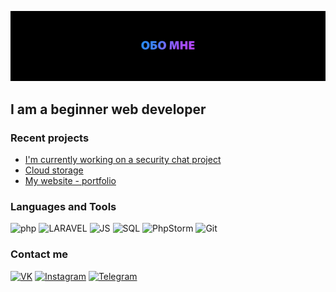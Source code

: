 ![Header](https://github.com/Gravedd/Gravedd/blob/main/assets/1.jpg)

## I am a beginner web developer

### Recent projects
* <a href="https://github.com/Gravedd/sChat">I'm currently working on a security chat project</a>
* <a href="https://github.com/Gravedd/mycloud">Сloud storage</a>
* <a href="https://github.com/Gravedd/Portfolio">My website - portfolio</a>


### Languages and Tools
![php](https://img.shields.io/badge/-PHP-black?style=for-the-bage&logo=php&logoColor=2d8dfe)
![LARAVEL](https://img.shields.io/badge/-Laravel-black?style=for-the-bage&logo=laravel&logoColor=ff0303)
![JS](https://img.shields.io/badge/-JavaScript-black?style=for-the-bage&logo=javascript&logoColor=ffc803)
![SQL](https://img.shields.io/badge/-mySQL-black?style=for-the-bage&logo=mysql&logoColor=ff9a03)
![PhpStorm](https://img.shields.io/badge/-PhpStorm-black?style=for-the-bage&logo=phpstorm&logoColor=9124ff)
![Git](https://img.shields.io/badge/-Git-black?style=for-the-bage&logo=git&logoColor=ff303e)

### Сontact me
[![VK](https://img.shields.io/badge/-Vk-black?style=for-the-bage&logo=vk&logoColor=2059e8)](https://vk.com/Graveddd)
[![Instagram](https://img.shields.io/badge/-Instagram-black?style=for-the-bage&logo=instagram&logoColor=fc0a63)](https://www.instagram.com/gravedddd/)
[![Telegram](https://img.shields.io/badge/-Telegram-black?style=for-the-bage&logo=Telegram)](https://t.me/Graveddd)



